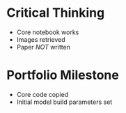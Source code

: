 # Critical Thinking
- Core notebook works
- Images retrieved
- Paper *NOT* written

# Portfolio Milestone
- Core code copied
- Initial model build parameters set